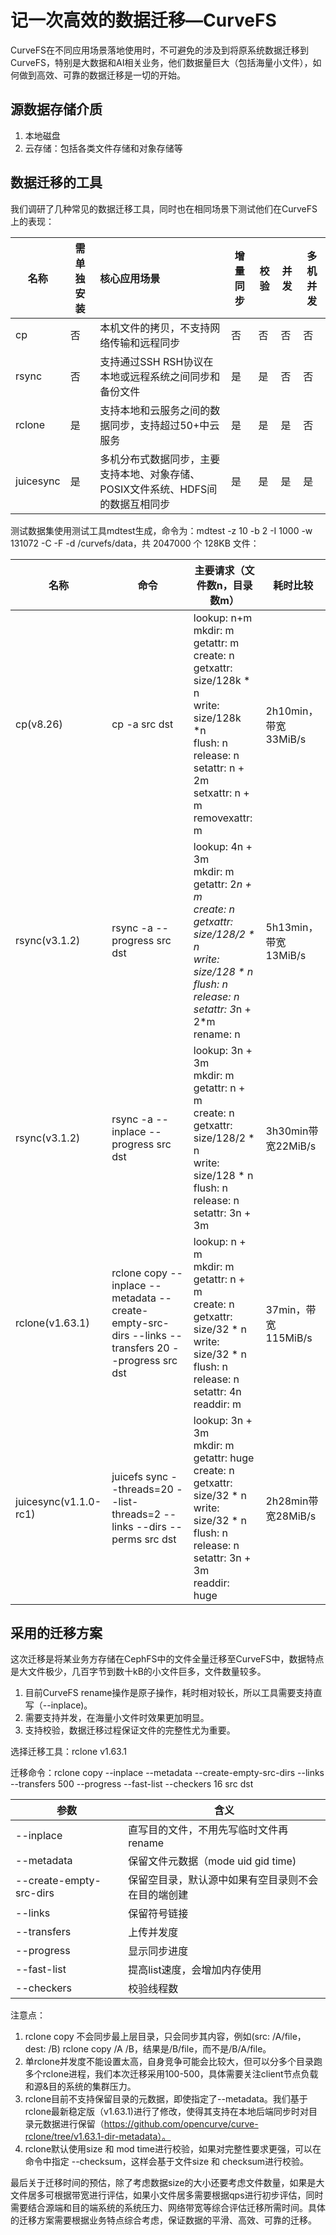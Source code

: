 # 记一次高效的数据迁移—CurveFS

CurveFS在不同应用场景落地使用时，不可避免的涉及到将原系统数据迁移到CurveFS，特别是大数据和AI相关业务，他们数据量巨大（包括海量小文件），如何做到高效、可靠的数据迁移是一切的开始。

## 源数据存储介质

1. 本地磁盘
2. 云存储：包括各类文件存储和对象存储等

## 数据迁移的工具

我们调研了几种常见的数据迁移工具，同时也在相同场景下测试他们在CurveFS上的表现：

| 名称      | 需单独安装 | 核心应用场景                                                 | 增量同步 | 校验 | 并发 | 多机并发 |
| --------- | ---------- | :----------------------------------------------------------- | -------- | ---- | ---- | -------- |
| cp        | 否         | 本机文件的拷贝，不支持网络传输和远程同步                     | 否       | 否   | 否   | 否       |
| rsync     | 否         | 支持通过SSH RSH协议在本地或远程系统之间同步和备份文件        | 是       | 是   | 否   | 否       |
| rclone    | 是         | 支持本地和云服务之间的数据同步，支持超过50+中云服务          | 是       | 是   | 是   | 否       |
| juicesync | 是         | 多机分布式数据同步，主要支持本地、对象存储、POSIX文件系统、HDFS间的数据互相同步 | 是       | 是   | 是   | 是       |

测试数据集使用测试工具mdtest生成，命令为：mdtest -z 10 -b 2 -I 1000 -w 131072 -C -F -d /curvefs/data，共 2047000 个 128KB 文件：

| 名称                  | 命令                                                         | 主要请求（文件数n，目录数m）                                 | 耗时比较             |
| --------------------- | ------------------------------------------------------------ | ------------------------------------------------------------ | -------------------- |
| cp(v8.26)             | cp -a src dst                                                | lookup: n+m<br>mkdir: m<br>getattr: m<br>create: n<br>getxattr: size/128k * n<br>write: size/128k *n<br>flush: n<br>release: n<br>setattr: n + 2m<br>setxattr: n + m<br>removexattr: m | 2h10min，带宽33MiB/s |
| rsync(v3.1.2)         | rsync -a --progress src dst                                  | lookup: 4n + 3m<br>mkdir: m<br>getattr: 2*n + m<br>create: n<br>getxattr: size/128/2 * n<br>write: size/128 * n<br>flush: n<br>release: n<br>setattr: 3*n + 2*m<br>rename: n | 5h13min，带宽13MiB/s |
| rsync(v3.1.2)         | rsync -a --inplace --progress src dst                        | lookup: 3n + 3m<br/>mkdir: m<br/>getattr: n + m<br/>create: n<br/>getxattr: size/128/2 * n<br/>write: size/128 * n<br/>flush: n<br/>release: n<br/>setattr: 3n + 3m | 3h30min带宽22MiB/s   |
| rclone(v1.63.1)       | rclone copy --inplace --metadata --create-empty-src-dirs --links --transfers 20 --progress src dst | lookup: n + m<br/>mkdir: m<br/>getattr: n + m<br/>create: n<br/>getxattr: size/32 * n<br/>write: size/32 * n<br/>flush: n<br/>release: n<br/>setattr: 4n<br>readdir: m | 37min，带宽115MiB/s  |
| juicesync(v1.1.0-rc1) | juicefs sync --threads=20 --list-threads=2 --links --dirs --perms src dst | lookup: 3n + 3m<br/>mkdir: m<br/>getattr: huge<br/>create: n<br/>getxattr: size/32 * n<br/>write: size/32 * n<br/>flush: n<br/>release: n<br/>setattr: 3n + 3m<br/>readdir: huge | 2h28min带宽28MiB/s   |

## 采用的迁移方案

这次迁移是将某业务方存储在CephFS中的文件全量迁移至CurveFS中，数据特点是大文件极少，几百字节到数十kB的小文件巨多，文件数量较多。

1. 目前CurveFS rename操作是原子操作，耗时相对较长，所以工具需要支持直写（--inplace)。
2. 需要支持并发，在海量小文件时效果更加明显。
3. 支持校验，数据迁移过程保证文件的完整性尤为重要。

选择迁移工具：rclone v1.63.1

迁移命令：rclone copy --inplace --metadata --create-empty-src-dirs --links --transfers 500 --progress --fast-list --checkers 16 src dst

| 参数                    | 含义                                               |
| ----------------------- | -------------------------------------------------- |
| --inplace               | 直写目的文件，不用先写临时文件再rename             |
| --metadata              | 保留文件元数据（mode uid gid time)                 |
| --create-empty-src-dirs | 保留空目录，默认源中如果有空目录则不会在目的端创建 |
| --links                 | 保留符号链接                                       |
| --transfers             | 上传并发度                                         |
| --progress              | 显示同步进度                                       |
| --fast-list             | 提高list速度，会增加内存使用                       |
| --checkers              | 校验线程数                                         |

注意点：

1. rclone copy 不会同步最上层目录，只会同步其内容，例如(src: /A/file，dest: /B) rclone copy /A /B，结果是/B/file，而不是/B/A/file。
2. 单rclone并发度不能设置太高，自身竞争可能会比较大，但可以分多个目录跑多个rclone进程，我们本次迁移采用100-500，具体需要关注client节点负载和源&目的系统的集群压力。
3. rclone目前不支持保留目录的元数据，即使指定了--metadata。我们基于rclone最新稳定版（v1.63.1)进行了修改，使得其支持在本地后端同步时对目录元数据进行保留（https://github.com/opencurve/curve-rclone/tree/v1.63.1-dir-metadata）。
3. rclone默认使用size 和 mod time进行校验，如果对完整性要求更强，可以在命令中指定 --checksum，这样会基于文件size 和 checksum进行校验。

最后关于迁移时间的预估，除了考虑数据size的大小还要考虑文件数量，如果是大文件居多可根据带宽进行评估，如果小文件居多需要根据qps进行初步评估，同时需要结合源端和目的端系统的系统压力、网络带宽等综合评估迁移所需时间。具体的迁移方案需要根据业务特点综合考虑，保证数据的平滑、高效、可靠的迁移。
